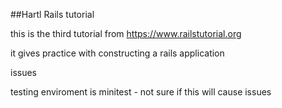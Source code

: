 ##Hartl Rails tutorial  

this is the third tutorial from https://www.railstutorial.org

it gives practice with constructing a rails application

issues

testing enviroment is minitest - not sure if this will cause issues
